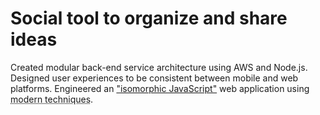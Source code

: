 # Social tool to organize and share ideas

Created modular back-end service architecture using AWS and Node.js.
Designed user experiences to be consistent between mobile and web
platforms. Engineered an ["isomorphic JavaScript"] web application using
<abbr title="CommonJS + npm, GPU utilization, Backbone, Mustache, Bootstrap, LESS">modern
techniques</abbr>.

["isomorphic JavaScript"]: http://nerds.airbnb.com "Runs and &quot;renders&quot; on both the browser and server"

